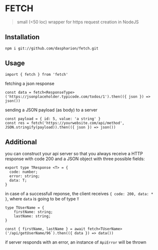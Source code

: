 # FETCH

> small (<50 loc) wrapper for https request creation in NodeJS

## Installation

`npm i git://github.com/daspharion/fetch.git`

## Usage

```
import { fetch } from 'fetch'
```

fetching a json response

```
const data = fetch<ResponseType>('https://jsonplaceholder.typicode.com/todos/1').then(({ json }) => json())
```

sending a JSON payload (as body) to a server

```
const payload = { id: 5, value: 'a string' }
const res = fetch('https://yourwebsite.com/api/method', JSON.stringify(payload)).then(({ json }) => json())
```

## Additional

you can construct your api server so that you always receive a HTTP response with code 200 and a JSON object with three possible fields:

```
export type TResponse <T> = {
  code: number;
  error: string;
  data: T;
}
```

in case of a successfull reponse, the client receives `{ code: 200, data: * }`, where `data` is going to be of type `T`

```
type TUserName = {
    firstName: string;
    lastName: string;
}

const { firstName, lastName } = await fetch<TUserName>('/api/getUserName/96`).then(({ data }) => data())
```

if server responds with an error, an instance of `ApiError` will be thrown
